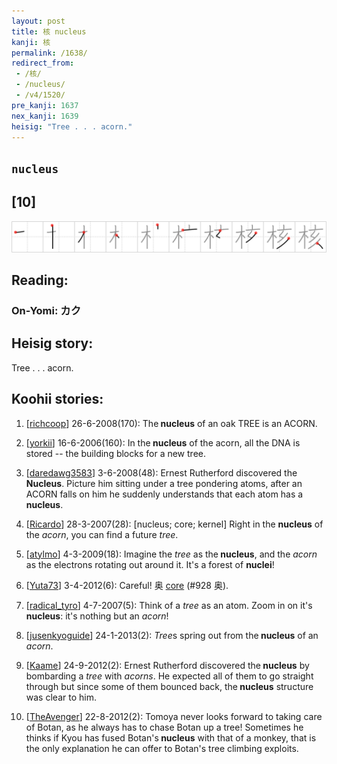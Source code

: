 ```yaml
---
layout: post
title: 核 nucleus
kanji: 核
permalink: /1638/
redirect_from:
 - /核/
 - /nucleus/
 - /v4/1520/
pre_kanji: 1637
nex_kanji: 1639
heisig: "Tree . . . acorn."
---
```


## `nucleus`

## [10]

<div class="stroke"><img src="../images/E6A0B8.png" /></div>

## Reading:

### On-Yomi: カク

## Heisig story:

Tree . . . acorn.

## Koohii stories:

1) [<a href="http://kanji.koohii.com/profile/richcoop">richcoop</a>] 26-6-2008(170): The<strong> nucleus</strong> of an oak TREE is an ACORN.

2) [<a href="http://kanji.koohii.com/profile/yorkii">yorkii</a>] 16-6-2006(160): In the<strong> nucleus</strong> of the acorn, all the DNA is stored -- the building blocks for a new tree.

3) [<a href="http://kanji.koohii.com/profile/daredawg3583">daredawg3583</a>] 3-6-2008(48): Ernest Rutherford discovered the<strong> Nucleus</strong>. Picture him sitting under a tree pondering atoms, after an ACORN falls on him he suddenly understands that each atom has a<strong> nucleus</strong>.

4) [<a href="http://kanji.koohii.com/profile/Ricardo">Ricardo</a>] 28-3-2007(28): [nucleus; core; kernel] Right in the <strong>nucleus</strong> of the <em>acorn</em>, you can find a future <em>tree</em>.

5) [<a href="http://kanji.koohii.com/profile/atylmo">atylmo</a>] 4-3-2009(18): Imagine the <em>tree</em> as the<strong> nucleus</strong>, and the <em>acorn</em> as the electrons rotating out around it. It&#039;s a forest of <strong>nuclei</strong>!

6) [<a href="http://kanji.koohii.com/profile/Yuta73">Yuta73</a>] 3-4-2012(6): Careful! 奥 <a href="../928">core</a> (#928 奥).

7) [<a href="http://kanji.koohii.com/profile/radical_tyro">radical_tyro</a>] 4-7-2007(5): Think of a <em>tree</em> as an atom. Zoom in on it&#039;s<strong> nucleus</strong>: it&#039;s nothing but an <em>acorn</em>!

8) [<a href="http://kanji.koohii.com/profile/jusenkyoguide">jusenkyoguide</a>] 24-1-2013(2): <em>Tree</em>s spring out from the<strong> nucleus</strong> of an <em>acorn</em>.

9) [<a href="http://kanji.koohii.com/profile/Kaame">Kaame</a>] 24-9-2012(2): Ernest Rutherford discovered the<strong> nucleus</strong> by bombarding a <em>tree</em> with <em>acorns</em>. He expected all of them to go straight through but since some of them bounced back, the<strong> nucleus</strong> structure was clear to him.

10) [<a href="http://kanji.koohii.com/profile/TheAvenger">TheAvenger</a>] 22-8-2012(2): Tomoya never looks forward to taking care of Botan, as he always has to chase Botan up a tree! Sometimes he thinks if Kyou has fused Botan&#039;s<strong> nucleus</strong> with that of a monkey, that is the only explanation he can offer to Botan&#039;s tree climbing exploits.
